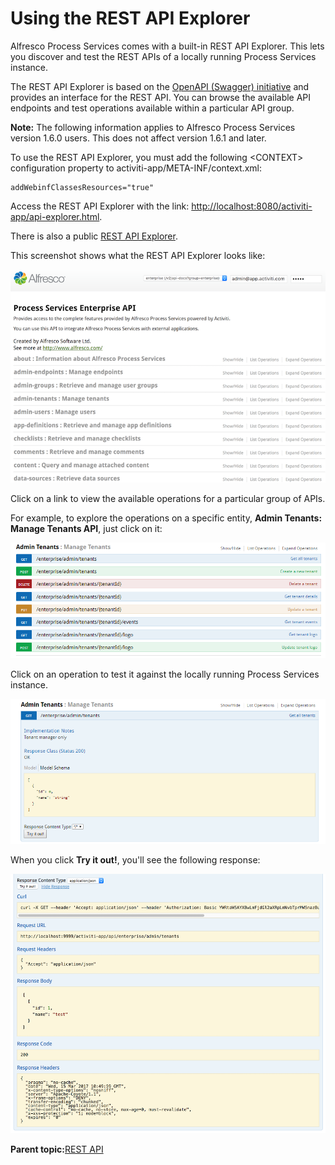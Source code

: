 # Using the REST API Explorer

Alfresco Process Services comes with a built-in REST API Explorer. This lets you discover and test the REST APIs of a locally running Process Services instance.

The REST API Explorer is based on the [OpenAPI \(Swagger\) initiative](https://openapis.org/) and provides an interface for the REST API. You can browse the available API endpoints and test operations available within a particular API group.

**Note:** The following information applies to Alfresco Process Services version 1.6.0 users. This does not affect version 1.6.1 and later.

To use the REST API Explorer, you must add the following <CONTEXT\> configuration property to activiti-app/META-INF/context.xml:

```
addWebinfClassesResources="true"
```

Access the REST API Explorer with the link: [http://localhost:8080/activiti-app/api-explorer.html](http://localhost:8080/activiti-app/api-explorer.html).

There is also a public [REST API Explorer](https://activiti.alfresco.com/activiti-app/api-explorer.html).

This screenshot shows what the REST API Explorer looks like:

![](../images/api-explorer-home-page.png)

Click on a link to view the available operations for a particular group of APIs.

For example, to explore the operations on a specific entity, **Admin Tenants: Manage Tenants API**, just click on it:

![](../images/manage-tenants-api-operations.png)

Click on an operation to test it against the locally running Process Services instance.

![](../images/test-manage-tenants.png)

When you click **Try it out!**, you'll see the following response:

![](../images/rest-api-result.png)

**Parent topic:**[REST API](../topics/rest_api.md)

